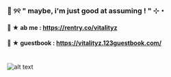 ###  🚨 ୨୧  " maybe, i'm just good at assuming ! " ⊹・ 
#### 🐑 ★ ab me : https://rentry.co/vitalityz 
#### 🏮 ★   guestbook : https://vitalityz.123guestbook.com/
#
![alt text](https://media.discordapp.net/attachments/1171330603149439029/1198142827176136754/image.png?ex=65e2be76&is=65d04976&hm=844cd1fedfc1004ea4eec263677773476ae5f036634cc277f7311c68460df42b&=&format=webp&quality=lossless&width=1440&height=556)
<!--
**vitalityz/vitalityz** is a ✨ _special_ ✨ repository because its `README.md` (this file) appears on your GitHub profile.

Here are some ideas to get you started:

- " so, go ahead baby, run your mouth! " 
- links : https://rentry.co/vitalityz
- 👯 I’m looking to collaborate on ...
- 🤔 I’m looking for help with ...
- 💬 Ask me about ...
- 📫 How to reach me: ...
- 😄 Pronouns: ...
- ⚡ Fun fact: ...
-->
